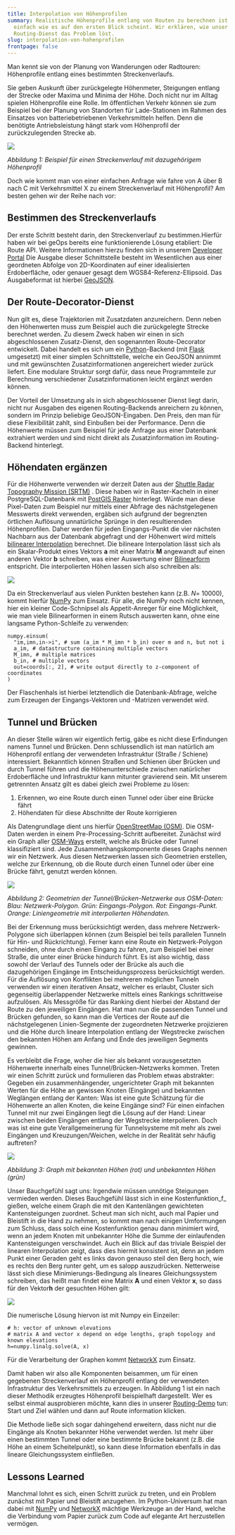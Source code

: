 ```yaml
---
title: Interpolation von Höhenprofilen
summary: Realistische Höhenprofile entlang von Routen zu berechnen ist nicht so
  einfach wie es auf den ersten Blick scheint. Wir erklären, wie unser
  Routing-Dienst das Problem löst.
slug: interpolation-von-hohenprofilen
frontpage: false
---
```

Man kennt sie von der Planung von Wanderungen oder Radtouren: Höhenprofile entlang eines bestimmten Streckenverlaufs.

Sie geben Auskunft über zurückgelegte Höhenmeter, Steigungen entlang der Strecke oder Maxima und Minima der Höhe. Doch nicht nur im Alltag spielen Höhenprofile eine Rolle. Im öffentlichen Verkehr können sie zum Beispiel bei der Planung von Standorten für Lade-Stationen im Rahmen des Einsatzes von batteriebetriebenen Verkehrsmitteln helfen. Denn die benötigte Antriebsleistung hängt stark vom Höhenprofil der zurückzulegenden Strecke ab.

![](/images/blog/interpolation-von-hohenprofilen/route_profile.png)

_Abbildung 1: Beispiel für einen Streckenverlauf mit dazugehörigem Höhenprofil_

Doch wie kommt man von einer einfachen Anfrage wie fahre von A über B nach C mit Verkehrsmittel X zu einem Streckenverlauf mit Höhenprofil? Am besten gehen wir der Reihe nach vor:

Bestimmen des Streckenverlaufs
------------------------------

Der erste Schritt besteht darin, den Streckenverlauf zu bestimmen.Hierfür haben wir bei geOps bereits eine funktionierende Lösung etabliert: Die Route API. Weitere Informationen hierzu finden sich in unserem [Developer Portal](https://developer.geops.io/) Die Ausgabe dieser Schnittstelle besteht im Wesentlichen aus einer geordneten Abfolge von 2D-Koordinaten auf einer idealisierten Erdoberfläche, oder genauer gesagt dem WGS84-Referenz-Ellipsoid. Das Ausgabeformat ist hierbei [GeoJSON](https://tools.ietf.org/html/rfc7946).

Der Route-Decorator-Dienst
--------------------------

Nun gilt es, diese Trajektorien mit Zusatzdaten anzureichern. Denn neben den Höhenwerten muss zum Beispiel auch die zurückgelegte Strecke berechnet werden. Zu diesem Zweck haben wir einen in sich abgeschlossenen Zusatz-Dienst, den sogenannten Route-Decorator entwickelt. Dabei handelt es sich um ein [Python](https://www.python.org/)\-Backend (mit [Flask](https://flask.palletsprojects.com/) umgesetzt) mit einer simplen Schnittstelle, welche ein GeoJSON annimmt und mit gewünschten Zusatzinformationen angereichert wieder zurück liefert. Eine modulare Struktur sorgt dafür, dass neue Programmteile zur Berechnung verschiedener Zusatzinformationen leicht ergänzt werden können.

Der Vorteil der Umsetzung als in sich abgeschlossener Dienst liegt darin, nicht nur Ausgaben des eigenen Routing-Backends anreichern zu können, sondern im Prinzip beliebige GeoJSON-Eingaben. Den Preis, den man für diese Flexibilität zahlt, sind Einbußen bei der Performance. Denn die Höhenwerte müssen zum Beispiel für jede Anfrage aus einer Datenbank extrahiert werden und sind nicht direkt als Zusatzinformation im Routing-Backend hinterlegt.

Höhendaten ergänzen
-------------------

Für die Höhenwerte verwenden wir derzeit Daten aus der [Shuttle Radar Topography Mission (SRTM)](https://www2.jpl.nasa.gov/srtm/) . Diese haben wir in Raster-Kacheln in einer PostgreSQL-Datenbank mit [PostGIS Raster](https://postgis.net/docs/RT_reference.html) hinterlegt. Würde man diese Pixel-Daten zum Beispiel nur mittels einer Abfrage des nächstgelegenen Messwerts direkt verwenden, ergäben sich aufgrund der begrenzten örtlichen Auflösung unnatürliche Sprünge in den resultierenden Höhenprofilen. Daher werden für jeden Eingangs-Punkt die vier nächsten Nachbarn aus der Datenbank abgefragt und der Höhenwert wird mittels [bilinearer Interpolation](https://de.wikipedia.org/wiki/Bilineare_Filterung) berechnet. Die bilineare Interpolation lässt sich als ein Skalar-Produkt eines Vektors **a** mit einer Matrix **M** angewandt auf einen anderen Vektor **b** schreiben, was einer Auswertung einer [Bilinearform](https://de.wikipedia.org/wiki/Bilinearform) entspricht. Die interpolierten Höhen lassen sich also schreiben als:

_![](/images/blog/interpolation-von-hohenprofilen/formula.png)_

Da ein Streckenverlauf aus vielen Punkten bestehen kann (z.B. _N_\= 10000), kommt hierfür [NumPy](https://numpy.org/) zum Einsatz. Für alle, die NumPy noch nicht kennen, hier ein kleiner Code-Schnipsel als Appetit-Anreger für eine Möglichkeit, wie man viele Bilinearformen in einem Rutsch auswerten kann, ohne eine langsame Python-Schleife zu verwenden:

```numpy
numpy.einsum(
  "im,imn,in->i", # sum (a_im * M_imn * b_in) over m and n, but not i
  a_im, # datastructure containing multiple vectors
  M_imn, # multiple matrices
  b_in, # multiple vectors
  out=coords[:, 2], # write output directly to z-component of coordinates
)
```

Der Flaschenhals ist hierbei letztendlich die Datenbank-Abfrage, welche zum Erzeugen der Eingangs-Vektoren und -Matrizen verwendet wird.

Tunnel und Brücken
------------------

An dieser Stelle wären wir eigentlich fertig, gäbe es nicht diese Erfindungen namens Tunnel und Brücken. Denn schlussendlich ist man natürlich am Höhenprofil entlang der verwendeten Infrastruktur (Straße / Schiene) interessiert. Bekanntlich können Straßen und Schienen über Brücken und durch Tunnel führen und die Höhenunterschiede zwischen natürlicher Erdoberfläche und Infrastruktur kann mitunter gravierend sein. Mit unserem getrennten Ansatz gilt es dabei gleich zwei Probleme zu lösen:

1.  Erkennen, wo eine Route durch einen Tunnel oder über eine Brücke fährt
2.  Höhendaten für diese Abschnitte der Route korrigieren

Als Datengrundlage dient uns hierfür [OpenStreetMap (OSM)](https://www.openstreetmap.de/). Die OSM-Daten werden in einem Pre-Processing-Schritt aufbereitet. Zunächst wird ein Graph aller [OSM-Ways](https://wiki.openstreetmap.org/wiki/DE:Way) erstellt, welche als Brücke oder Tunnel klassifiziert sind. Jede Zusammenhangskomponente dieses Graphs nennen wir ein Netzwerk. Aus diesen Netzwerken lassen sich Geometrien erstellen, welche zur Erkennung, ob die Route durch einen Tunnel oder über eine Brücke fährt, genutzt werden können.

![](/images/blog/interpolation-von-hohenprofilen/network_geometries.png)

_Abbildung 2: Geometrien der Tunnel/Brücken-Netzwerke aus OSM-Daten: Blau: Netzwerk-Polygon. Grün: Eingangs-Polygon. Rot: Eingangs-Punkt. Orange: Liniengeometrie mit interpolierten Höhendaten._

Bei der Erkennung muss berücksichtigt werden, dass mehrere Netzwerk-Polygone sich überlappen können (zum Beispiel bei teils parallelen Tunneln für Hin- und Rückrichtung). Ferner kann eine Route ein Netzwerk-Polygon schneiden, ohne durch einen Eingang zu fahren, zum Beispiel bei einer Straße, die unter einer Brücke hindurch führt. Es ist also wichtig, dass sowohl der Verlauf des Tunnels oder der Brücke als auch die dazugehörigen Eingänge im Entscheidungsprozess berücksichtigt werden. Für die Auflösung von Konflikten bei mehreren möglichen Tunneln verwenden wir einen iterativen Ansatz, welcher es erlaubt, Cluster sich gegenseitig überlappender Netzwerke mittels eines Rankings schrittweise aufzulösen. Als Messgröße für das Ranking dient hierbei der Abstand der Route zu den jeweiligen Eingängen. Hat man nun die passenden Tunnel und Brücken gefunden, so kann man die Vertices der Route auf die nächstgelegenen Linien-Segmente der zugeordneten Netzwerke projizieren und die Höhe durch lineare Interpolation entlang der Wegstrecke zwischen den bekannten Höhen am Anfang und Ende des jeweiligen Segments gewinnen.

Es verbleibt die Frage, woher die hier als bekannt vorausgesetzten Höhenwerte innerhalb eines Tunnel/Brücken-Netzwerks kommen. Treten wir einen Schritt zurück und formulieren das Problem etwas abstrakter: Gegeben ein zusammenhängender, ungerichteter Graph mit bekannten Werten für die Höhe an gewissen Knoten (Eingänge) und bekannten Weglängen entlang der Kanten: Was ist eine gute Schätzung für die Höhenwerte an allen Knoten, die keine Eingänge sind? Für einen einfachen Tunnel mit nur zwei Eingängen liegt die Lösung auf der Hand: Linear zwischen beiden Eingängen entlang der Wegstrecke interpolieren. Doch was ist eine gute Verallgemeinerung für Tunnelsysteme mit mehr als zwei Eingängen und Kreuzungen/Weichen, welche in der Realität sehr häufig auftreten?

![](/images/blog/interpolation-von-hohenprofilen/interpolate.png)

_Abbildung 3: Graph mit bekannten Höhen (rot) und unbekannten Höhen (grün)_

Unser Bauchgefühl sagt uns: Irgendwie müssen unnötige Steigungen vermieden werden. Dieses Bauchgefühl lässt sich in eine Kostenfunktion_f_ gießen, welche einem Graph die mit den Kantenlängen gewichteten Kantensteigungen zuordnet. Scheut man sich nicht, auch mal Papier und Bleistift in die Hand zu nehmen, so kommt man nach einigen Umformungen zum Schluss, dass solch eine Kostenfunktion genau dann minimiert wird, wenn an jedem Knoten mit unbekannter Höhe die Summe der einlaufenden Kantensteigungen verschwindet. Auch ein Blick auf das triviale Beispiel der linearen Interpolation zeigt, dass dies hiermit konsistent ist, denn an jedem Punkt einer Geraden geht es links davon genauso steil den Berg hoch, wie es rechts den Berg runter geht, um es salopp auszudrücken. Netterweise lässt sich diese Minimierungs-Bedingung als lineares Gleichungssystem schreiben, das heißt man findet eine Matrix **A** und einen Vektor **x**, so dass für den Vektor**h** der gesuchten Höhen gilt:

![](/images/blog/interpolation-von-hohenprofilen/formula2.png)

Die numerische Lösung hiervon ist mit Numpy ein Einzeiler:

```numpy
# h: vector of unknown elevations
# matrix A and vector x depend on edge lengths, graph topology and known elevations
h=numpy.linalg.solve(A, x)
```

Für die Verarbeitung der Graphen kommt [NetworkX](https://networkx.org/) zum Einsatz.

Damit haben wir also alle Komponenten beisammen, um für einen gegebenen Streckenverlauf ein Höhenprofil entlang der verwendeten Infrastruktur des Verkehrsmittels zu erzeugen. In Abbildung 1 ist ein nach dieser Methodik erzeugtes Höhenprofil beispielhaft dargestellt. Wer es selbst einmal ausprobieren möchte, kann dies in unserer [Routing-Demo](https://geops.github.io/geops-routing-demo/) tun: Start und Ziel wählen und dann auf Route information klicken.

Die Methode ließe sich sogar dahingehend erweitern, dass nicht nur die Eingänge als Knoten bekannter Höhe verwendet werden. Ist mehr über einen bestimmten Tunnel oder eine bestimmte Brücke bekannt (z.B. die Höhe an einem Scheitelpunkt), so kann diese Information ebenfalls in das lineare Gleichungssystem einfließen.

Lessons Learned
---------------

Manchmal lohnt es sich, einen Schritt zurück zu treten, und ein Problem zunächst mit Papier und Bleistift anzugehen. Im Python-Universum hat man dabei mit [NumPy](https://numpy.org/) und [NetworkX](https://networkx.org/) mächtige Werkzeuge an der Hand, welche die Verbindung vom Papier zurück zum Code auf elegante Art herzustellen vermögen.